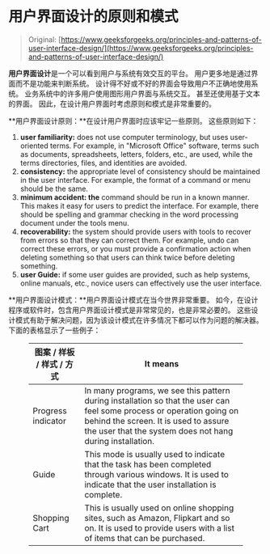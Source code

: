 # 用户界面设计的原则和模式

> Original: [https://www.geeksforgeeks.org/principles-and-patterns-of-user-interface-design/](https://www.geeksforgeeks.org/principles-and-patterns-of-user-interface-design/)

**用户界面设计**是一个可以看到用户与系统有效交互的平台。 用户更多地是通过界面而不是功能来判断系统。 设计得不好或不好的界面会导致用户不正确地使用系统。 业务系统中的许多用户使用图形用户界面与系统交互。 甚至还使用基于文本的界面。 因此，在设计用户界面时考虑原则和模式是非常重要的。

**用户界面设计原则：**在设计用户界面时应该牢记一些原则。 这些原则如下：

1.  **user familiarity:** does not use computer terminology, but uses user-oriented terms. For example, in "Microsoft Office" software, terms such as documents, spreadsheets, letters, folders, etc., are used, while the terms directories, files, and identities are avoided.
2.  **consistency:** the appropriate level of consistency should be maintained in the user interface. For example, the format of a command or menu should be the same.
3.  **minimum accident: the** command should be run in a known manner. This makes it easy for users to predict the interface. For example, there should be spelling and grammar checking in the word processing document under the tools menu.
4.  **recoverability:** the system should provide users with tools to recover from errors so that they can correct them. For example, undo can correct these errors, or you must provide a confirmation action when deleting something so that users can think twice before deleting something.
5.  **user Guide:** if some user guides are provided, such as help systems, online manuals, etc., novice users can effectively use the user interface.

**用户界面设计模式：**用户界面设计模式在当今世界非常重要。 如今，在设计程序或软件时，包含用户界面设计模式是非常常见的，也是非常必要的。 这些设计模式有助于解决问题，因为该设计模式在许多情况下都可以作为问题的解决器。 下面的表格显示了一些例子：

<figure class="table">

| 图案 / 样板 / 样式 / 方式 | It means |
| --- | --- |
| Progress indicator | In many programs, we see this pattern during installation so that the user can feel some process or operation going on behind the screen. It is used to assure the user that the system does not hang during installation. |
| Guide | This mode is usually used to indicate that the task has been completed through various windows. It is used to indicate that the user installation is complete. |
| Shopping Cart | This is usually used on online shopping sites, such as Amazon, Flipkart and so on. It is used to provide users with a list of items that can be purchased. |

</figure>